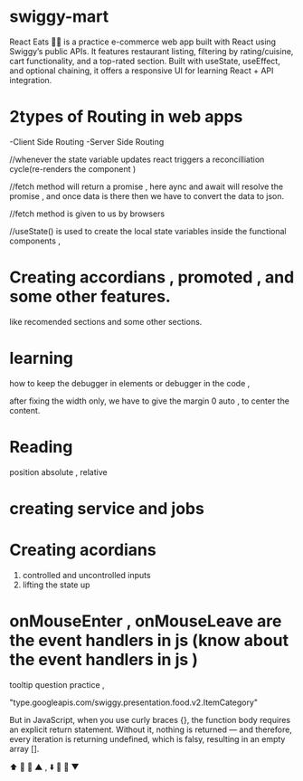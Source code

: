 # swiggy-mart
React Eats 🍔🥡 is a practice e-commerce web app built with React using Swiggy’s public APIs. It features restaurant listing, filtering by rating/cuisine, cart functionality, and a top-rated section. Built with useState, useEffect, and optional chaining, it offers a responsive UI for learning React + API integration.


# 2types of Routing in web apps
-Client Side Routing
-Server Side Routing 


//whenever the state variable updates react triggers a reconcilliation cycle(re-renders the component )

//fetch method will return a promise , here aync and await will resolve the promise , and once data is there then we have to convert the data to json.

//fetch method is given to us by browsers

//useState() is used to create the local state variables inside the functional components , 


# Creating accordians , promoted , and some other features. 
like recomended sections and some other sections.



# learning 
how to keep the debugger in elements or debugger in the code  ,

after fixing the width only, we have to give the margin 0 auto , to center the content. 

# Reading
position absolute , relative
# creating service and jobs 


# Creating acordians 
1. controlled and uncontrolled inputs
2. lifting the state up 


# onMouseEnter , onMouseLeave are the event handlers in js (know about the event handlers in js )


tooltip question practice , 

"type.googleapis.com/swiggy.presentation.food.v2.ItemCategory"


But in JavaScript, when you use curly braces {}, the function body requires an explicit return statement. Without it, nothing is returned — and therefore, every iteration is returning undefined, which is falsy, resulting in an empty array [].


⬆️ 🔼 🔺 ▲ , ⬇️ 🔽 🔻 ▼ 